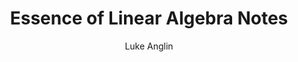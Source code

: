 ---
title: Essence of Linear Algebra Notes
author: Luke Anglin
category: ml
image: https://encrypted-tbn0.gstatic.com/images?q=tbn:ANd9GcT81uTiAI-RH89QEK5IWSPL2on0htr7xh-yRA&usqp=CAU
description: Here, I take notes on one of the greatest online linear algebra courses.  Be sure to check out 3Blue1Brown's course yourself if you want more detail!
topics: Linear Algebra
sources: 3Blue1Brown's incredible YouTube 'Essence of Linear Algebra' course
publish: True
link: https://nbviewer.jupyter.org/github/LukeAnglin/WebApp/blob/master/categories/MLProjects/Notes/Essence-of-Linear-Algebra.ipynb
---